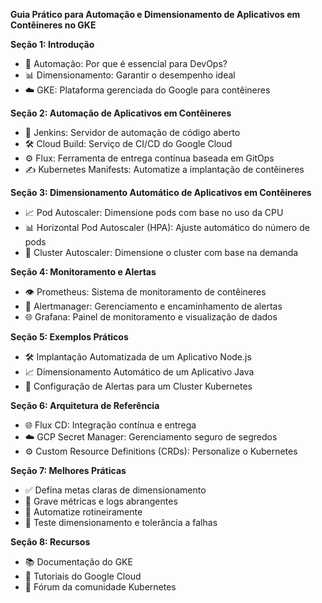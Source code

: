 **Guia Prático para Automação e Dimensionamento de Aplicativos em Contêineres no GKE**

**Seção 1: Introdução**

* 🤖 Automação: Por que é essencial para DevOps?
* 📊 Dimensionamento: Garantir o desempenho ideal
* ☁️ GKE: Plataforma gerenciada do Google para contêineres

**Seção 2: Automação de Aplicativos em Contêineres**

* 🔧 Jenkins: Servidor de automação de código aberto
* 🛠️ Cloud Build: Serviço de CI/CD do Google Cloud
* ⚙️ Flux: Ferramenta de entrega contínua baseada em GitOps
* ✍️ Kubernetes Manifests: Automatize a implantação de contêineres

**Seção 3: Dimensionamento Automático de Aplicativos em Contêineres**

* 📈 Pod Autoscaler: Dimensione pods com base no uso da CPU
* 📊 Horizontal Pod Autoscaler (HPA): Ajuste automático do número de pods
* 🐳 Cluster Autoscaler: Dimensione o cluster com base na demanda

**Seção 4: Monitoramento e Alertas**

* 👁️ Prometheus: Sistema de monitoramento de contêineres
* 🚨 Alertmanager: Gerenciamento e encaminhamento de alertas
* 🌐 Grafana: Painel de monitoramento e visualização de dados

**Seção 5: Exemplos Práticos**

* 🛠️ Implantação Automatizada de um Aplicativo Node.js
* 📈 Dimensionamento Automático de um Aplicativo Java
* 🚨 Configuração de Alertas para um Cluster Kubernetes

**Seção 6: Arquitetura de Referência**

* 🌐 Flux CD: Integração contínua e entrega
* ☁️ GCP Secret Manager: Gerenciamento seguro de segredos
* ⚙️ Custom Resource Definitions (CRDs): Personalize o Kubernetes

**Seção 7: Melhores Práticas**

* ✅ Defina metas claras de dimensionamento
* 📝 Grave métricas e logs abrangentes
* 🔧 Automatize rotineiramente
* 🧪 Teste dimensionamento e tolerância a falhas

**Seção 8: Recursos**

* 📚 Documentação do GKE
* 🚀 Tutoriais do Google Cloud
* 💬 Fórum da comunidade Kubernetes